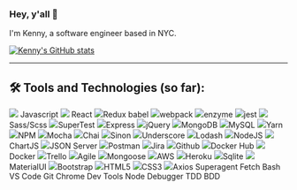 ### Hey, y'all 🤘

<!--
**kennyctran/kennyctran** is a ✨ _special_ ✨ repository because its `README.md` (this file) appears on your GitHub profile.

Here are some ideas to get you started:

- 🔭 I’m currently working on ...
- 🌱 I’m currently learning ...
- 👯 I’m looking to collaborate on ...
- 🤔 I’m looking for help with ...
- 💬 Ask me about ...
- 📫 How to reach me: ...
- 😄 Pronouns: ...
- ⚡ Fun fact: ...
-->

I'm Kenny, a software engineer based in NYC. 

[![Kenny's GitHub stats](https://github-readme-stats.vercel.app/api?username=kennyctran)](https://github.com/anuraghazra/github-readme-stats)

---
🛠 Tools and Technologies (so far):
--

<img src="https://img.shields.io/badge/Language-Javascript-%23FCDC00?style=plastic&logo=JavaScript"> Javascript
<img src="https://img.shields.io/badge/Framework-React-%2361dafb?style=plastic&logo=React"> React
<img src="https://img.shields.io/badge/Library-Redux-%237249B6?style=plastic&logo=Redux">Redux
<ing src="https://img.shields.io/badge/Tool-Babel-%23CBB433?style=plastic&logo=Babel">babel
<img src="https://img.shields.io/badge/Tool-Webpack-%2375AFCC?style=plastic&logo=webpack">webpack
<img src="https://img.shields.io/badge/Utility-Enzyme-%23FF395B?style=plastic&logo=Enzyme">enzyme
<img src="https://img.shields.io/badge/Framework-Jest-%23920E1B?style=plastic&logo=Jest">jest
<img src="https://img.shields.io/badge/Preprocessor-Sass%2FScss-%23C04080?style=plastic&logo=sass">Sass/Scss
<img src="https://img.shields.io/badge/Utility-Supertest-important?style=plastic">SuperTest
<img src="https://img.shields.io/badge/Framework-Express-%23239DFF?style=plastic&logo=Express">Express
<img src="https://img.shields.io/badge/Library-jQuery-%230A68AD?style=plastic&logo=jquery">jQuery
<img src="https://img.shields.io/badge/Database-MongoDB-%2312AA52?style=plastic&logo=mongodb">MongoDB
<img src="https://img.shields.io/badge/Database-MySQL-%23F29210?style=plastic&logo=mysql">MySQL
<img src="https://img.shields.io/badge/Tool-Yarn-%232187B6?style=plastic&logo=yarn">Yarn 
<img src="https://img.shields.io/badge/Tool-npm-%23CB3837?style=plastic&logo=npm">NPM
<img src="https://img.shields.io/badge/Framework-Mocha-%238D6848?style=plastic&logo=mocha">Mocha
<img src="https://img.shields.io/badge/Library-Chai-%23F6ECD4?style=plastic">Chai
<img src="https://img.shields.io/badge/Library-Sinon-%2388543B?style=plastic">Sinon
<img src="https://img.shields.io/badge/Library-Underscore-%230270B5?style=plastic">Underscore
<img src="https://img.shields.io/badge/Library-Lodash-%233692FF?style=plastic">Lodash
<img src="https://img.shields.io/badge/Tool-Node.js-%2373B059?style=plastic&logo=node.js">NodeJS
<img src="https://img.shields.io/badge/Library-Chart.js-%23FF6383?style=plastic&logo=chart.js">ChartJS
<img src="https://img.shields.io/badge/Tool-json--server-%23FFFFFF?style=plastic&logo=json">JSON Server
<img src="https://img.shields.io/badge/Tool-Postman-%23FF6C37?style=plastic&logo=postman">Postman
<img src="https://img.shields.io/badge/Tool-Jira-%232484FF?style=plastic&logo=jira">Jira
<img src="https://img.shields.io/badge/Tool-Github-%2324292E?style=plastic&logo=github">Github
<img src="https://img.shields.io/badge/Tool-Docker%20Hub-%232496EC?style=plastic&logo=docker">Docker Hub
<img src="https://img.shields.io/badge/Tool-Docker-%232496EC?style=plastic&logo=docker">Docker
<img src="https://img.shields.io/badge/Tool-Trello-%23EDE9FF?style=plastic&logo=trello">Trello
<img src="https://img.shields.io/badge/Methodology-Agile-%233747D9?style=plastic">Agile
<img src="https://img.shields.io/badge/ODM-Mongoose-%23880000?style=plastic">Mongoose
<img src="https://img.shields.io/badge/Tool-AWS-%23EA902E?style=plastic&logo=amazon-aws">AWS
<img src="https://img.shields.io/badge/Tool-Heroku-%23440198?style=plastic&logo=heroku">Heroku
<img src="https://img.shields.io/badge/Database-SQLite-%23044A64?style=plastic&logo=sqlite">Sqlite
<img src="https://img.shields.io/badge/Framework-Material--UI-%2300AFFE?style=plastic&logo=material-ui">MaterialUI
<img src="https://img.shields.io/badge/Framework-Bootstrap-%238812FB?style=plastic&logo=bootstrap">Bootstrap
<img src="https://img.shields.io/badge/Tool-HTML5-%23E54B20?style=plastic&logo=html5">HTML5
<img src="https://img.shields.io/badge/Tool-CSS3-%23254BDD?style=plastic&logo=css3">CSS3
<img src="https://img.shields.io/badge/Tool-Axios-blueviolet?style=plastic">Axios
Superagent
Fetch
Bash
VS Code
Git
Chrome Dev Tools
Node Debugger
TDD
BDD
